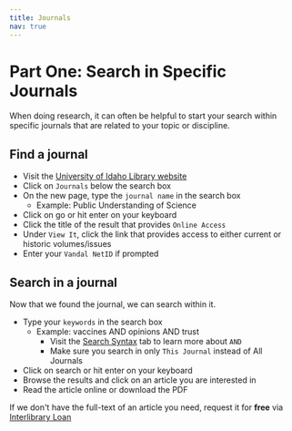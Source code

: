 ```yaml
---
title: Journals
nav: true
---
```

# Part One: Search in Specific Journals

When doing research, it can often be helpful to start your search within specific journals that are related to your topic or discipline.

## Find a journal
* Visit the <a href="https://www.lib.uidaho.edu/" target="_blank">University of Idaho Library website</a>
* Click on `Journals` below the search box
* On the new page, type the `journal name` in the search box
  * Example: Public Understanding of Science
* Click on go or hit enter on your keyboard
* Click the title of the result that provides `Online Access`
* Under `View It`, click the link that provides access to either current or historic volumes/issues
* Enter your `Vandal NetID` if prompted 

## Search in a journal
Now that we found the journal, we can search within it.
* Type your `keywords` in the search box
  * Example: vaccines AND opinions AND trust
    * Visit the <a href="https://jylisadoney.github.io/soc-341/4-syntax.html" target="_blank">Search Syntax</a> tab to learn more about `AND`
	* Make sure you search in only `This Journal` instead of All Journals
* Click on search or hit enter on your keyboard
* Browse the results and click on an article you are interested in
* Read the article online or download the PDF  

If we don't have the full-text of an article you need, request it for **free** via <a href ="https://www.lib.uidaho.edu/services/ill/" target="_blank">Interlibrary Loan</a>